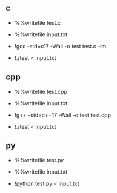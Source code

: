 ## c

* %%writefile test.c

* %%writefile input.txt

* !gcc -std=c17 -Wall -o test test.c -lm
* !./test < input.txt

## cpp

* %%writefile test.cpp

* %%writefile input.txt

* !g++ -std=c++17 -Wall -o test test.cpp
* !./test < input.txt

## py

* %%writefile test.py

* %%writefile input.txt

* !python test.py < input.txt
